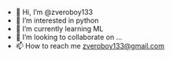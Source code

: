 - 👋 Hi, I’m @zveroboy133
- 👀 I’m interested in python
- 🌱 I’m currently learning ML
- 💞️ I’m looking to collaborate on ...
- 📫 How to reach me zveroboy133@gmail.com

<!---
zveroboy133/zveroboy133 is a ✨ special ✨ repository because its `README.md` (this file) appears on your GitHub profile.
You can click the Preview link to take a look at your changes.
--->
